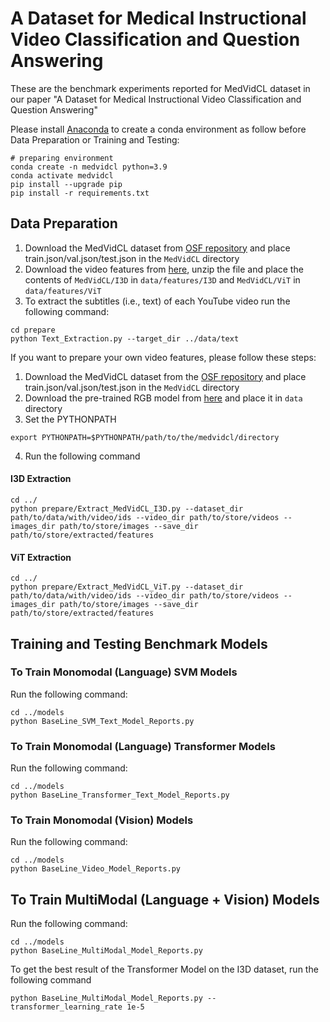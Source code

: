 # A Dataset for Medical Instructional Video Classification and Question Answering

These are the benchmark experiments reported for MedVidCL dataset in our paper "A Dataset for Medical Instructional Video Classification and Question Answering" 

Please install [Anaconda](https://www.anaconda.com/distribution/) to create a conda environment as follow before Data Preparation or Training and Testing:
```shell script
# preparing environment
conda create -n medvidcl python=3.9
conda activate medvidcl
pip install --upgrade pip
pip install -r requirements.txt
```

## Data Preparation
1) Download the MedVidCL dataset from [OSF repository](https://doi.org/10.17605/OSF.IO/PC594) and place train.json/val.json/test.json in the `MedVidCL` directory
2) Download the video features from [here](https://bionlp.nlm.nih.gov/VideoFeatures.zip), unzip the file and place the contents of `MedVidCL/I3D` in `data/features/I3D` and  `MedVidCL/ViT` in `data/features/ViT`
3) To extract the subtitles (i.e., text) of each YouTube video run the following command:

```
cd prepare
python Text_Extraction.py --target_dir ../data/text
```

If you want to prepare your own video features, please follow these steps:
1) Download the MedVidCL dataset from the [OSF repository](https://doi.org/10.17605/OSF.IO/PC594) and place train.json/val.json/test.json in the `MedVidCL` directory
2) Download the pre-trained RGB model from [here](https://github.com/piergiaj/pytorch-i3d/blob/master/models/rgb_imagenet.pt) and place it in `data` directory
3) Set the PYTHONPATH
```shell script
export PYTHONPATH=$PYTHONPATH/path/to/the/medvidcl/directory
```
4) Run the following command
#### I3D Extraction
```
cd ../ 
python prepare/Extract_MedVidCL_I3D.py --dataset_dir path/to/data/with/video/ids --video_dir path/to/store/videos --images_dir path/to/store/images --save_dir path/to/store/extracted/features
```
#### ViT Extraction
```
cd ../
python prepare/Extract_MedVidCL_ViT.py --dataset_dir path/to/data/with/video/ids --video_dir path/to/store/videos --images_dir path/to/store/images --save_dir path/to/store/extracted/features
```

## Training and Testing Benchmark Models


### To Train Monomodal (Language) SVM Models
Run the following command:

```
cd ../models
python BaseLine_SVM_Text_Model_Reports.py
```

### To Train Monomodal (Language) Transformer Models
Run the following command:

```
cd ../models
python BaseLine_Transformer_Text_Model_Reports.py
```

### To Train Monomodal (Vision) Models
Run the following command:

```
cd ../models
python BaseLine_Video_Model_Reports.py
```

## To Train MultiModal (Language + Vision) Models
Run the following command:

```
cd ../models
python BaseLine_MultiModal_Model_Reports.py
```
To get the best result of the Transformer Model on the I3D dataset, run the following command
```
python BaseLine_MultiModal_Model_Reports.py --transformer_learning_rate 1e-5
```
